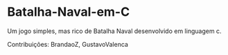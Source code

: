# Batalha-Naval-em-C
Um jogo simples, mas rico de Batalha Naval desenvolvido em linguagem c.

Contribuições: BrandaoZ, GustavoValenca

